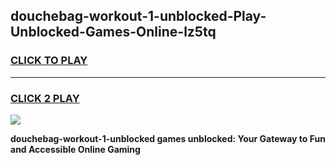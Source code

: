 
## douchebag-workout-1-unblocked-Play-Unblocked-Games-Online-lz5tq
<h3>
<a href="https://premium76.site?title=douchebag-workout-1-unblocked&ref=25A">CLICK TO PLAY</a></h3>
<hr>

<h3>
<a href="https://premium76.site?title=douchebag-workout-1-unblocked&ref=25A">CLICK 2 PLAY</a>
  
</h3>

<a href="https://premium76.site?title=douchebag-workout-1-unblocked&ref=25A"><img src="https://clearcache.store/games.png"></a>


**douchebag-workout-1-unblocked games unblocked: Your Gateway to Fun and Accessible Online Gaming**
